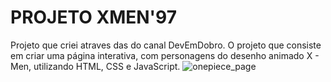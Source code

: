 # PROJETO XMEN'97
Projeto que criei atraves das do canal DevEmDobro. O projeto que consiste em criar uma página interativa, com personagens do desenho animado X - Men, utilizando HTML, CSS e JavaScript. 
![onepiece_page](https://github.com/devdanias/projeto-onepiece/assets/126623973/b57aaddf-ffc1-4c59-a0a4-12947f6d6c5d)



